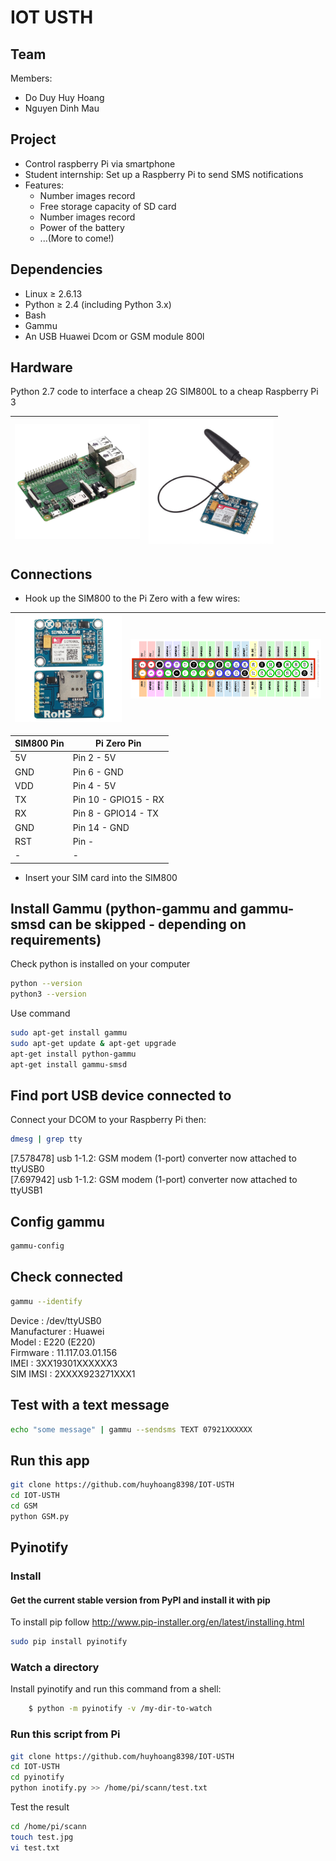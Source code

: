 # IOT USTH

## Team 

Members:
* Do Duy Huy Hoang
* Nguyen Dinh Mau

## Project
* Control raspberry Pi via smartphone
* Student internship: Set up a Raspberry Pi to send SMS notifications
* Features:
	- Number images record
	- Free storage capacity of SD card
	- Number images record
	- Power of the battery
	- ...(More to come!)

## Dependencies
* Linux ≥ 2.6.13
* Python ≥ 2.4 (including Python 3.x)
* Bash
* Gammu
* An USB Huawei Dcom or GSM module 800l

## Hardware 
Python 2.7 code to interface a cheap 2G SIM800L to a cheap Raspberry Pi 3

| <a href=""><img src="https://github.com/huyhoang8398/IOT-USTH/blob/master/images/ban_raspberry_pi_3-850x784.jpg" width="200" /></a> | <a href=""><img src="https://github.com/huyhoang8398/IOT-USTH/blob/master/images/SIM800L.jpg" width="200" /></a> |
|-|-|

## Connections

- Hook up the SIM800 to the Pi Zero with a few wires:

| <img src="https://github.com/huyhoang8398/IOT-USTH/blob/master/images/SIM800L.sides.jpg" width="450" /> |  <img src="https://github.com/huyhoang8398/IOT-USTH/blob/master/images/Raspberry-Pi-GPIO.2.png" width="800" />  |
|-|-|

| SIM800 Pin | Pi Zero Pin |
| --- | --- |
| 5V | Pin 2 - 5V |
| GND | Pin 6 - GND |
| VDD | Pin 4 - 5V |
| TX | Pin 10 - GPIO15 - RX |
| RX | Pin 8 - GPIO14 - TX |
| GND | Pin 14 - GND |
| RST | Pin - |
|-|-|

- Insert your SIM card into the SIM800

## Install Gammu (python-gammu and gammu-smsd can be skipped - depending on requirements)
Check python is installed on your computer 
```bash
python --version
python3 --version
```
Use command
```bash
sudo apt-get install gammu 
sudo apt-get update & apt-get upgrade 
apt-get install python-gammu
apt-get install gammu-smsd
```

## Find port USB device connected to 
Connect your DCOM to your Raspberry Pi then:
```bash
dmesg | grep tty
```
[7.578478] usb 1-1.2: GSM modem (1-port) converter now attached to ttyUSB0<br />
[7.697942] usb 1-1.2: GSM modem (1-port) converter now attached to ttyUSB1

## Config gammu
```bash
gammu-config
```
## Check connected
```bash
gammu --identify
```
Device               : /dev/ttyUSB0<br />
Manufacturer         : Huawei<br />
Model                : E220 (E220)<br />
Firmware             : 11.117.03.01.156<br />
IMEI                 : 3XX19301XXXXXX3<br />
SIM IMSI             : 2XXXX923271XXX1

## Test with a text message
```bash
echo "some message" | gammu --sendsms TEXT 07921XXXXXX
```

## Run this app
```bash
git clone https://github.com/huyhoang8398/IOT-USTH
cd IOT-USTH
cd GSM
python GSM.py
```

## Pyinotify 
### Install
#### Get the current stable version from PyPI and install it with pip

To install pip follow http://www.pip-installer.org/en/latest/installing.html
```bash
sudo pip install pyinotify
```

### Watch a directory

Install pyinotify and run this command from a shell:
```bash
    $ python -m pyinotify -v /my-dir-to-watch
```

### Run this script from Pi
```bash
git clone https://github.com/huyhoang8398/IOT-USTH
cd IOT-USTH
cd pyinotify
python inotify.py >> /home/pi/scann/test.txt
```
Test the result 
```bash
cd /home/pi/scann
touch test.jpg
vi test.txt
```